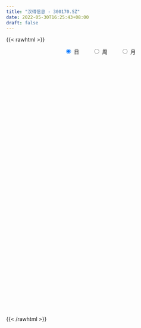 ```yaml
---
title: "汉得信息 - 300170.SZ"
date: 2022-05-30T16:25:43+08:00
draft: false
---
```

{{< rawhtml >}}
    <div style="text-align: center">
        <label style="padding: 1rem;"><input style="margin-right: .5rem" type="radio" name="period" value="D" checked onclick="period_change(this)">日</label>
        <label style="padding: 1rem;"><input style="margin-right: .5rem" type="radio" name="period" value="W" onclick="period_change(this)">周</label>
        <label style="padding: 1rem;"><input style="margin-right: .5rem" type="radio" name="period" value="M" onclick="period_change(this)">月</label>
    </div>
    <div id="chart" style="height: 700px;"></div> 
    <script type="text/javascript">
        const D_v = [148723.78,88759.76,62819.2,136810.75,98822.9,113607.53,122629.19,105734.2,119338.63,109671.76,95422.91,97265.08,63958.04,149607.99,193959.19,118863.41,459488.14,326934.09,256776.79,199863.78,220146.95,160138.06,185750.03,159489.66,145186.73,133451.93,108442.26,91316.13,140529.34,91989.32,209942.15,163020.63,128223.91,125474.81,112764.5,124775.92,108363.57,166565.0,142552.1,121080.62,98568.7,90361.65,99092.02,70762.59,110010.93,105590.74,126106.66,122361.62,104554.31,103787.57,86831.55,104636.28,183694.7,1082319.21,937546.89,490679.24,384968.36,376696.01,279052.56,201823.07,326207.75,273605.97,139749.88,176475.61,155358.68,150849.29,123237.04,214326.13,130693.28,127533.01,182987.27,116538.71,162201.27,105931.43,107889.46,134702.38,225081.87,221795.83,153996.62,219198.01,144483.42,120033.59,160656.45,247224.54,167946.43,240001.47,139061.13,79172.0,107258.55,106185.92,94662.41,59664.77,95872.66,57245.0,101636.57,57450.22,56688.76,56078.24,33572.92,90445.82,67269.36,45883.82,53571.07,60868.4,66465.73,41815.86,49849.87,267962.39,69630.05,174051.12,718016.5699999999,426800.1,185933.57,149210.13,212809.47,196783.25,150124.54,107748.93,107324.1,156371.05,358025.21,847946.33,441922.21,432371.76,306310.53,322073.53,232969.32,200142.18,188927.84,184483.79,125288.78,460832.15,252318.31,222006.35,157223.23,191024.76,173717.07,597869.61,313096.6,281726.11,300355.92,215809.85,350859.52,210767.32,177737.09,155895.39,259478.03,159763.87,122877.09,147702.81,106896.58,148885.73,206902.5,150597.0,165945.29,171979.53,189880.3,119836.08,220913.79,207244.61,169026.54,163910.56,156391.35,132490.54,376150.03,291674.6,604032.9,368495.4,471188.94,304309.15,270697.24,284111.87,245574.98,221529.67,258140.37,250941.52,258666.34,161624.48,176462.13,141830.8,145562.77,165522.32,154943.15,223356.8,421744.65,264184.76,256777.57,429739.35,237943.42,183960.87,163279.62,122944.13,153864.07,124036.96,103143.7,154245.72,177388.85,144293.48,143355.2,141825.32,159820.23,206616.64,183120.98,122698.53,169341.07,144488.2,124585.16,153810.42,83352.94,108015.64,78788.18,70115.44,74766.51,71232.27,111097.02,115052.19,107364.37,118234.63,89775.56,74068.02,93784.15,72222.1,65714.23,72170.72,78384.26,84768.67,91092.45,173817.5,407931.99,746981.97,593696.36,469482.92,555773.46,402940.45,275285.29,441567.51,377231.37,306973.61,185840.89,185360.21,164982.58,235769.74,273060.14,237603.51,165726.71,334941.0,452283.72,376336.94,274481.84,329709.78]
const D_histogram = [0.0,-0.0038162963,-0.0047295507,0.0114878409,0.0191355226,0.0235136831,0.033817474,0.0325783444,0.0381349266,0.0386382539,0.0262871997,0.0179539965,0.0118968473,0.0222347579,0.0352362233,0.0395726351,0.0738983348,0.0835714186,0.0879441681,0.0911178078,0.0804022928,0.070932446,0.0664071755,0.0478361671,0.021326057,-0.0081808543,-0.0335334191,-0.0491330776,-0.061519119,-0.0596142367,-0.0614795973,-0.0699373998,-0.0563973781,-0.0424143286,-0.0402771209,-0.0328213609,-0.0306443684,-0.0158658659,-0.0054147127,-0.011613093,-0.0227902673,-0.0370883603,-0.0410213437,-0.0451779508,-0.0383048521,-0.0305351319,-0.0423246084,-0.0662970969,-0.08118164,-0.1002537361,-0.1009387442,-0.0917476426,-0.0568556123,0.0600924734,0.1213722213,0.1366129965,0.1225252967,0.1141268533,0.1056454078,0.0871049361,0.0706911738,0.0422698226,0.0255848461,-0.0020729564,-0.0160084221,-0.0275959294,-0.0427850386,-0.0293435061,-0.0260361851,-0.0311093549,-0.0513092318,-0.0574781982,-0.0480167036,-0.0514810685,-0.0467937523,-0.0364980081,-0.0193144836,0.0038821075,0.0149446579,0.0292750271,0.0263285339,0.0203058097,0.0209206999,0.0064707031,0.0094863137,-0.0188503339,-0.042335193,-0.0595369096,-0.0558086191,-0.0530699357,-0.0573558944,-0.0542021806,-0.0668488617,-0.0688001264,-0.0471960209,-0.0329126482,-0.030273279,-0.0209616206,-0.0155663771,-0.0039387422,-0.0024070373,-0.0008963076,0.0005241231,-0.0039312894,0.0028510162,0.0054658654,0.0014900412,-0.0523603842,-0.0847511973,-0.068615211,0.005326718,0.0631105688,0.0980212329,0.1044165856,0.1115111513,0.0903381328,0.0689441584,0.0541196527,0.045981068,0.0487366935,0.0791248926,0.1505863778,0.1843520298,0.1578388984,0.1220159043,0.0845101767,0.057934067,0.0279823708,0.0031648519,-0.0273517282,-0.050843827,-0.013702548,0.0084726502,-0.009270498,-0.0312989621,-0.0586163338,-0.0844921869,-0.0415451239,-0.0195209907,-0.0015101674,0.0289988918,0.0369582247,0.0443222355,0.0425297607,0.0292516188,0.0106802285,0.021649165,0.0230674581,0.0164581383,-0.0025318934,-0.0199843596,-0.0374272038,-0.0372717379,-0.0355818415,-0.0240032098,-0.0099696565,-0.0187228806,-0.0278551744,-0.0519990833,-0.0401336139,-0.0292030575,-0.0155358649,-0.0212561015,-0.0343124555,0.0004880026,0.0181482324,0.0604742254,0.0501714159,0.0641053528,0.063635915,0.0272148718,-0.017767362,-0.0937968178,-0.1110582093,-0.1267029902,-0.1012968288,-0.0608343388,-0.0384443561,-0.0367642644,-0.0321145953,-0.0251360237,-0.0278552821,-0.042828683,-0.0314150121,0.0164324941,0.0411743129,0.058339379,0.0390902164,0.0196353048,0.0023028927,-0.0057758898,-0.0133615988,-0.0291446226,-0.0447045294,-0.0585688474,-0.0762537122,-0.0850215282,-0.085632376,-0.0719689261,-0.0703325044,-0.0863706989,-0.0767115038,-0.0608498423,-0.0398788705,-0.0256483959,-0.0182447914,-0.0212102521,-0.0406818714,-0.0508786521,-0.0565261785,-0.0582592568,-0.0458280197,-0.0378296116,-0.026560917,-0.0093054194,-0.0140697515,-0.0189521548,-0.0338202497,-0.0240963872,-0.0153679987,-0.0102387903,-0.0088873768,-0.0054871628,0.0034986978,0.0084865624,0.001753273,-0.0119776345,-0.0574271893,-0.0066485072,0.0584014091,0.1001351769,0.1478132123,0.2021243315,0.226014523,0.2297081469,0.2519346082,0.2323454275,0.2157622962,0.186762785,0.1593717558,0.1346997112,0.0980401522,0.0810924183,0.0612488607,0.0417672437,-0.0001739889,0.0136532754,0.0004142292,-0.0208000911,-0.0184120659]
const D_fast = [0.0,-0.0047703704,-0.0068660125,0.0122233393,0.0246549017,0.034911483,0.0536696423,0.0605750989,0.0756654127,0.0858283035,0.0800490492,0.0762043451,0.0731214078,0.0890180078,0.1108285291,0.1250580996,0.177858383,0.2084243215,0.2347831129,0.2607362047,0.2701212628,0.2783845276,0.290461051,0.2838490844,0.2626704885,0.2311183637,0.197382444,0.1694995162,0.1417336951,0.1287350181,0.1114997583,0.0855576058,0.0849982829,0.0883777503,0.0804456778,0.0796960976,0.074211998,0.085024034,0.0941215091,0.0850198556,0.0681451144,0.0445749313,0.030386612,0.0149355172,0.0122324029,0.0123683401,-0.0100022885,-0.0505490512,-0.0857290043,-0.1298645345,-0.1557842287,-0.1695300377,-0.1488519105,-0.0168807064,0.0747420968,0.1241361211,0.1406797455,0.1608130154,0.1787429219,0.1819786843,0.1832377154,0.1653838199,0.1550950548,0.1269190132,0.108981442,0.0904949524,0.0646095835,0.0707152395,0.0675135142,0.0546630057,0.0216358208,0.0010973048,-0.0014453764,-0.0177800084,-0.0247911303,-0.0236198881,-0.0112649845,0.0129021335,0.0277008484,0.0493499743,0.0529856146,0.0520393428,0.057884408,0.045052087,0.050439276,0.0173900449,-0.0166786124,-0.0487645564,-0.0589884206,-0.0695172212,-0.0881421536,-0.0985389849,-0.1278978814,-0.1470491777,-0.1372440773,-0.1311888668,-0.1361178173,-0.1320465641,-0.1305429148,-0.1198999655,-0.1189700199,-0.1176833671,-0.1161319056,-0.1215701405,-0.1140750808,-0.1100937653,-0.1136970792,-0.1806376006,-0.2342162131,-0.2352340295,-0.159960421,-0.0863989281,-0.0269829558,0.0055165434,0.0404888969,0.0419004116,0.0377424768,0.0364478842,0.0398045666,0.0547443654,0.1049137877,0.2140218674,0.2938755268,0.30682212,0.3015031019,0.2851249185,0.2730323256,0.2500762221,0.2260499162,0.1886954039,0.1524923485,0.1862079905,0.2105013512,0.1904405784,0.1605873739,0.1186159187,0.0716170189,0.1041778009,0.1213216864,0.1389549679,0.17671375,0.1939126391,0.2123572088,0.2211971741,0.215231937,0.1993306038,0.2157118315,0.2228969891,0.2204022039,0.2007791989,0.1783306428,0.1515309976,0.1423685291,0.1351629651,0.1407407943,0.1522819335,0.1388479892,0.1227519019,0.0856082221,0.0874402881,0.0910700801,0.1008533065,0.0898190445,0.0681845767,0.1031070354,0.1253043232,0.1827488727,0.1849889171,0.2149491922,0.2303887332,0.200771408,0.1513473337,0.0518686734,0.0068427296,-0.0404777988,-0.0403958447,-0.0151419395,-0.0023630457,-0.0098740201,-0.0132529999,-0.0125584342,-0.0222415131,-0.0479220847,-0.0443621669,0.0075934629,0.0426288599,0.0743787708,0.0649021623,0.0503560769,0.033599388,0.024076633,0.0131505243,-0.0099186552,-0.0366546943,-0.0651612241,-0.101909517,-0.131932715,-0.1539516568,-0.1582804385,-0.1742271428,-0.2118580121,-0.221376693,-0.2207274921,-0.2097262379,-0.2019078622,-0.1990654555,-0.2073334793,-0.2369755665,-0.2598920101,-0.2796710812,-0.2959689736,-0.2949947415,-0.2964537363,-0.2918252709,-0.2768961283,-0.2851778982,-0.2947983402,-0.3181214975,-0.3144217318,-0.309535343,-0.3069658321,-0.3078362629,-0.3058078395,-0.2959473045,-0.2888377993,-0.2951327704,-0.3118580866,-0.3716644387,-0.3225478834,-0.2428976149,-0.1761300528,-0.0914987143,0.0133434877,0.09373731,0.1548579706,0.240068084,0.2785652602,0.315922703,0.333613888,0.3460657978,0.355068681,0.34291916,0.3462445307,0.3417131883,0.3326733823,0.2906886524,0.3079292355,0.2947937466,0.2683794036,0.2661644122]
const D_slow = [0.0,-0.0009540741,-0.0021364617,0.0007354985,0.0055193791,0.0113977999,0.0198521684,0.0279967545,0.0375304861,0.0471900496,0.0537618495,0.0582503486,0.0612245605,0.0667832499,0.0755923058,0.0854854645,0.1039600482,0.1248529029,0.1468389449,0.1696183968,0.18971897,0.2074520816,0.2240538754,0.2360129172,0.2413444315,0.2392992179,0.2309158631,0.2186325938,0.203252814,0.1883492548,0.1729793555,0.1554950056,0.1413956611,0.1307920789,0.1207227987,0.1125174585,0.1048563664,0.1008898999,0.0995362217,0.0966329485,0.0909353817,0.0816632916,0.0714079557,0.060113468,0.050537255,0.042903472,0.0323223199,0.0157480457,-0.0045473643,-0.0296107984,-0.0548454844,-0.0777823951,-0.0919962982,-0.0769731798,-0.0466301245,-0.0124768754,0.0181544488,0.0466861621,0.0730975141,0.0948737481,0.1125465416,0.1231139972,0.1295102087,0.1289919696,0.1249898641,0.1180908818,0.1073946221,0.1000587456,0.0935496993,0.0857723606,0.0729450526,0.0585755031,0.0465713272,0.0337010601,0.022002622,0.01287812,0.0080494991,0.009020026,0.0127561905,0.0200749472,0.0266570807,0.0317335331,0.0369637081,0.0385813839,0.0409529623,0.0362403788,0.0256565806,0.0107723532,-0.0031798016,-0.0164472855,-0.0307862591,-0.0443368043,-0.0610490197,-0.0782490513,-0.0900480565,-0.0982762186,-0.1058445383,-0.1110849435,-0.1149765377,-0.1159612233,-0.1165629826,-0.1167870595,-0.1166560287,-0.1176388511,-0.116926097,-0.1155596307,-0.1151871204,-0.1282772165,-0.1494650158,-0.1666188185,-0.165287139,-0.1495094968,-0.1250041886,-0.0989000422,-0.0710222544,-0.0484377212,-0.0312016816,-0.0176717684,-0.0061765014,0.0060076719,0.0257888951,0.0634354895,0.109523497,0.1489832216,0.1794871977,0.2006147418,0.2150982586,0.2220938513,0.2228850643,0.2160471322,0.2033361755,0.1999105385,0.202028701,0.1997110765,0.191886336,0.1772322525,0.1561092058,0.1457229248,0.1408426771,0.1404651353,0.1477148582,0.1569544144,0.1680349733,0.1786674135,0.1859803182,0.1886503753,0.1940626665,0.199829531,0.2039440656,0.2033110923,0.1983150024,0.1889582014,0.1796402669,0.1707448066,0.1647440041,0.16225159,0.1575708699,0.1506070763,0.1376073054,0.127573902,0.1202731376,0.1163891714,0.111075146,0.1024970321,0.1026190328,0.1071560909,0.1222746472,0.1348175012,0.1508438394,0.1667528182,0.1735565361,0.1691146956,0.1456654912,0.1179009389,0.0862251913,0.0609009841,0.0456923994,0.0360813104,0.0268902443,0.0188615954,0.0125775895,0.005613769,-0.0050934017,-0.0129471548,-0.0088390312,0.001454547,0.0160393917,0.0258119458,0.030720772,0.0312964952,0.0298525228,0.0265121231,0.0192259674,0.0080498351,-0.0065923767,-0.0256558048,-0.0469111868,-0.0683192808,-0.0863115124,-0.1038946385,-0.1254873132,-0.1446651891,-0.1598776497,-0.1698473674,-0.1762594663,-0.1808206642,-0.1861232272,-0.196293695,-0.2090133581,-0.2231449027,-0.2377097169,-0.2491667218,-0.2586241247,-0.265264354,-0.2675907088,-0.2711081467,-0.2758461854,-0.2843012478,-0.2903253446,-0.2941673443,-0.2967270419,-0.2989488861,-0.3003206767,-0.2994460023,-0.2973243617,-0.2968860434,-0.2998804521,-0.3142372494,-0.3158993762,-0.3012990239,-0.2762652297,-0.2393119266,-0.1887808438,-0.132277213,-0.0748501763,-0.0118665242,0.0462198327,0.1001604067,0.146851103,0.1866940419,0.2203689698,0.2448790078,0.2651521124,0.2804643276,0.2909061385,0.2908626413,0.2942759601,0.2943795174,0.2891794947,0.2845764782]
const D_data = [['2021-05-19', 6.8607, 6.6915, 6.6815, 6.9006],['2021-05-20', 6.7014, 6.6317, 6.552, 6.7213],['2021-05-21', 6.6417, 6.6516, 6.6018, 6.7213],['2021-05-24', 6.6616, 6.9105, 6.6018, 6.9503],['2021-05-25', 6.8707, 6.8806, 6.791, 6.9006],['2021-05-26', 6.8707, 6.8906, 6.8508, 7.0201],['2021-05-27', 6.91, 7.03, 6.88, 7.1],['2021-05-28', 7.0, 6.94, 6.89, 7.04],['2021-05-31', 6.96, 7.07, 6.89, 7.11],['2021-06-01', 7.08, 7.06, 6.97, 7.15],['2021-06-02', 7.06, 6.9, 6.89, 7.1],['2021-06-03', 6.93, 6.92, 6.92, 7.07],['2021-06-04', 6.95, 6.93, 6.91, 7.01],['2021-06-07', 6.95, 7.17, 6.92, 7.18],['2021-06-08', 7.17, 7.3, 7.1, 7.37],['2021-06-09', 7.27, 7.28, 7.19, 7.38],['2021-06-10', 7.3, 7.82, 7.26, 7.91],['2021-06-11', 7.78, 7.71, 7.63, 7.95],['2021-06-15', 7.8, 7.77, 7.75, 8.08],['2021-06-16', 7.78, 7.87, 7.66, 7.96],['2021-06-17', 7.9, 7.77, 7.6, 7.9],['2021-06-18', 7.85, 7.82, 7.65, 7.87],['2021-06-21', 7.77, 7.93, 7.71, 7.96],['2021-06-22', 7.96, 7.77, 7.7, 7.96],['2021-06-23', 7.77, 7.61, 7.57, 7.79],['2021-06-24', 7.62, 7.46, 7.42, 7.66],['2021-06-25', 7.46, 7.38, 7.3, 7.54],['2021-06-28', 7.39, 7.39, 7.32, 7.45],['2021-06-29', 7.4, 7.34, 7.3, 7.56],['2021-06-30', 7.33, 7.47, 7.32, 7.48],['2021-07-01', 7.51, 7.4, 7.4, 7.78],['2021-07-02', 7.35, 7.26, 7.15, 7.45],['2021-07-05', 7.35, 7.52, 7.34, 7.54],['2021-07-06', 7.48, 7.58, 7.4, 7.66],['2021-07-07', 7.52, 7.46, 7.38, 7.57],['2021-07-08', 7.46, 7.54, 7.4, 7.57],['2021-07-09', 7.51, 7.49, 7.4, 7.58],['2021-07-12', 7.52, 7.69, 7.48, 7.72],['2021-07-13', 7.7, 7.71, 7.66, 7.83],['2021-07-14', 7.71, 7.52, 7.52, 7.75],['2021-07-15', 7.53, 7.41, 7.27, 7.57],['2021-07-16', 7.38, 7.29, 7.27, 7.45],['2021-07-19', 7.27, 7.35, 7.15, 7.39],['2021-07-20', 7.3, 7.3, 7.19, 7.34],['2021-07-21', 7.3, 7.42, 7.28, 7.49],['2021-07-22', 7.44, 7.45, 7.35, 7.47],['2021-07-23', 7.43, 7.17, 7.14, 7.47],['2021-07-26', 7.17, 6.88, 6.84, 7.2],['2021-07-27', 6.9, 6.83, 6.8, 6.98],['2021-07-28', 6.76, 6.61, 6.56, 6.83],['2021-07-29', 6.67, 6.7, 6.66, 6.75],['2021-07-30', 6.7, 6.76, 6.58, 6.85],['2021-08-02', 6.7, 7.13, 6.69, 7.23],['2021-08-03', 7.15, 8.56, 7.15, 8.56],['2021-08-04', 8.28, 8.41, 8.05, 8.57],['2021-08-05', 8.62, 8.14, 8.1, 8.76],['2021-08-06', 8.22, 7.88, 7.78, 8.31],['2021-08-09', 7.96, 7.99, 7.8, 8.16],['2021-08-10', 7.94, 8.04, 7.86, 8.07],['2021-08-11', 8.02, 7.93, 7.82, 8.02],['2021-08-12', 7.97, 7.94, 7.92, 8.18],['2021-08-13', 7.9, 7.73, 7.68, 7.9],['2021-08-16', 7.75, 7.8, 7.68, 7.83],['2021-08-17', 7.8, 7.57, 7.55, 7.82],['2021-08-18', 7.57, 7.64, 7.44, 7.66],['2021-08-19', 7.58, 7.6, 7.56, 7.79],['2021-08-20', 7.62, 7.47, 7.36, 7.62],['2021-08-23', 7.48, 7.81, 7.48, 7.83],['2021-08-24', 7.82, 7.72, 7.7, 7.82],['2021-08-25', 7.73, 7.6, 7.57, 7.77],['2021-08-26', 7.6, 7.32, 7.28, 7.62],['2021-08-27', 7.38, 7.39, 7.26, 7.44],['2021-08-30', 7.47, 7.56, 7.4, 7.65],['2021-08-31', 7.57, 7.38, 7.32, 7.57],['2021-09-01', 7.44, 7.45, 7.28, 7.47],['2021-09-02', 7.46, 7.53, 7.4, 7.59],['2021-09-03', 7.48, 7.67, 7.46, 7.75],['2021-09-06', 7.67, 7.85, 7.61, 7.93],['2021-09-07', 7.85, 7.8, 7.72, 7.85],['2021-09-08', 7.79, 7.93, 7.7, 7.93],['2021-09-09', 7.87, 7.77, 7.71, 7.9],['2021-09-10', 7.8, 7.73, 7.65, 7.82],['2021-09-13', 7.73, 7.82, 7.66, 7.86],['2021-09-14', 7.79, 7.61, 7.61, 8.01],['2021-09-15', 7.63, 7.81, 7.54, 7.87],['2021-09-16', 7.77, 7.35, 7.33, 7.81],['2021-09-17', 7.39, 7.25, 7.11, 7.4],['2021-09-22', 7.18, 7.18, 7.1, 7.23],['2021-09-23', 7.22, 7.36, 7.2, 7.4],['2021-09-24', 7.38, 7.32, 7.3, 7.51],['2021-09-27', 7.4, 7.18, 7.13, 7.49],['2021-09-28', 7.2, 7.22, 7.12, 7.24],['2021-09-29', 7.14, 6.94, 6.94, 7.17],['2021-09-30', 7.0, 6.97, 6.96, 7.02],['2021-10-08', 7.01, 7.26, 7.01, 7.3],['2021-10-11', 7.28, 7.22, 7.19, 7.31],['2021-10-12', 7.22, 7.08, 7.02, 7.25],['2021-10-13', 7.1, 7.16, 7.01, 7.17],['2021-10-14', 7.16, 7.12, 7.06, 7.18],['2021-10-15', 7.14, 7.22, 7.08, 7.29],['2021-10-18', 7.22, 7.11, 7.03, 7.22],['2021-10-19', 7.11, 7.1, 7.08, 7.16],['2021-10-20', 7.16, 7.09, 7.07, 7.24],['2021-10-21', 7.05, 6.99, 6.98, 7.09],['2021-10-22', 6.99, 7.12, 6.96, 7.14],['2021-10-25', 7.09, 7.08, 7.06, 7.12],['2021-10-26', 7.09, 6.98, 6.96, 7.1],['2021-10-27', 6.7, 6.16, 6.1, 6.7],['2021-10-28', 6.1, 6.12, 6.08, 6.18],['2021-10-29', 6.16, 6.6, 6.15, 6.72],['2021-11-01', 6.76, 7.52, 6.65, 7.89],['2021-11-02', 7.62, 7.68, 7.52, 7.79],['2021-11-03', 7.64, 7.69, 7.55, 7.79],['2021-11-04', 7.59, 7.51, 7.48, 7.83],['2021-11-05', 7.57, 7.63, 7.5, 7.73],['2021-11-08', 7.61, 7.31, 7.25, 7.67],['2021-11-09', 7.36, 7.25, 7.16, 7.36],['2021-11-10', 7.26, 7.28, 7.19, 7.33],['2021-11-11', 7.25, 7.34, 7.25, 7.42],['2021-11-12', 7.36, 7.5, 7.29, 7.6],['2021-11-15', 7.54, 7.99, 7.5, 8.13],['2021-11-16', 8.0, 8.88, 8.0, 9.24],['2021-11-17', 8.9, 8.84, 8.75, 9.2],['2021-11-18', 8.84, 8.26, 8.22, 8.89],['2021-11-19', 8.34, 8.11, 8.03, 8.37],['2021-11-22', 8.17, 8.0, 7.86, 8.17],['2021-11-23', 7.99, 8.05, 7.87, 8.12],['2021-11-24', 8.1, 7.92, 7.83, 8.1],['2021-11-25', 7.93, 7.88, 7.83, 8.05],['2021-11-26', 7.84, 7.68, 7.6, 7.9],['2021-11-29', 7.58, 7.62, 7.53, 7.73],['2021-11-30', 7.63, 8.42, 7.63, 8.43],['2021-12-01', 8.38, 8.42, 8.26, 8.55],['2021-12-02', 8.42, 7.96, 7.9, 8.45],['2021-12-03', 7.98, 7.81, 7.76, 8.15],['2021-12-06', 7.87, 7.6, 7.54, 7.87],['2021-12-07', 7.69, 7.44, 7.37, 7.69],['2021-12-08', 7.5, 8.32, 7.5, 8.74],['2021-12-09', 8.21, 8.23, 8.05, 8.3],['2021-12-10', 8.23, 8.3, 8.08, 8.55],['2021-12-13', 8.33, 8.62, 8.23, 8.75],['2021-12-14', 8.47, 8.49, 8.39, 8.57],['2021-12-15', 8.51, 8.58, 8.5, 8.98],['2021-12-16', 8.62, 8.54, 8.44, 8.72],['2021-12-17', 8.52, 8.41, 8.31, 8.52],['2021-12-20', 8.44, 8.3, 8.18, 8.45],['2021-12-21', 8.36, 8.69, 8.25, 8.83],['2021-12-22', 8.81, 8.65, 8.57, 8.88],['2021-12-23', 8.64, 8.58, 8.48, 8.65],['2021-12-24', 8.69, 8.39, 8.35, 8.69],['2021-12-27', 8.41, 8.33, 8.23, 8.46],['2021-12-28', 8.31, 8.24, 8.22, 8.51],['2021-12-29', 8.29, 8.41, 8.13, 8.54],['2021-12-30', 8.44, 8.43, 8.39, 8.71],['2021-12-31', 8.43, 8.59, 8.39, 8.69],['2022-01-04', 8.57, 8.7, 8.56, 8.81],['2022-01-05', 8.69, 8.44, 8.33, 8.75],['2022-01-06', 8.37, 8.39, 8.32, 8.51],['2022-01-07', 8.38, 8.1, 8.08, 8.7],['2022-01-10', 8.05, 8.5, 8.01, 8.6],['2022-01-11', 8.5, 8.54, 8.45, 8.71],['2022-01-12', 8.57, 8.64, 8.5, 8.79],['2022-01-13', 8.7, 8.42, 8.4, 8.7],['2022-01-14', 8.46, 8.27, 8.22, 8.48],['2022-01-17', 8.33, 8.93, 8.33, 9.03],['2022-01-18', 9.06, 8.88, 8.79, 9.08],['2022-01-19', 9.2, 9.4, 8.86, 9.65],['2022-01-20', 9.21, 8.89, 8.81, 9.24],['2022-01-21', 8.82, 9.27, 8.77, 9.6],['2022-01-24', 9.36, 9.2, 8.95, 9.36],['2022-01-25', 9.09, 8.71, 8.7, 9.1],['2022-01-26', 8.7, 8.41, 8.15, 8.89],['2022-01-27', 8.34, 7.67, 7.67, 8.4],['2022-01-28', 7.75, 8.09, 7.75, 8.24],['2022-02-07', 8.28, 7.94, 7.88, 8.33],['2022-02-08', 7.94, 8.4, 7.8, 8.42],['2022-02-09', 8.35, 8.71, 8.3, 8.75],['2022-02-10', 8.66, 8.62, 8.51, 8.69],['2022-02-11', 8.55, 8.4, 8.38, 8.68],['2022-02-14', 8.24, 8.43, 8.18, 8.65],['2022-02-15', 8.44, 8.47, 8.28, 8.64],['2022-02-16', 8.53, 8.34, 8.29, 8.68],['2022-02-17', 8.2, 8.11, 8.06, 8.42],['2022-02-18', 8.15, 8.4, 8.07, 8.52],['2022-02-21', 8.48, 9.01, 8.45, 9.05],['2022-02-22', 8.98, 8.94, 8.85, 9.09],['2022-02-23', 9.01, 9.0, 8.8, 9.07],['2022-02-24', 9.17, 8.58, 8.41, 9.36],['2022-02-25', 8.61, 8.5, 8.45, 8.73],['2022-02-28', 8.48, 8.44, 8.21, 8.58],['2022-03-01', 8.44, 8.49, 8.35, 8.62],['2022-03-02', 8.36, 8.45, 8.32, 8.53],['2022-03-03', 8.5, 8.27, 8.22, 8.51],['2022-03-04', 8.24, 8.16, 8.1, 8.33],['2022-03-07', 8.1, 8.06, 8.0, 8.16],['2022-03-08', 8.02, 7.87, 7.81, 8.18],['2022-03-09', 7.91, 7.84, 7.44, 7.98],['2022-03-10', 8.05, 7.84, 7.79, 8.07],['2022-03-11', 7.72, 7.98, 7.62, 8.0],['2022-03-14', 7.89, 7.8, 7.78, 8.09],['2022-03-15', 7.73, 7.46, 7.45, 7.87],['2022-03-16', 7.62, 7.68, 7.26, 7.74],['2022-03-17', 7.76, 7.75, 7.71, 7.93],['2022-03-18', 7.68, 7.85, 7.65, 7.93],['2022-03-21', 7.8, 7.81, 7.66, 7.85],['2022-03-22', 7.78, 7.74, 7.67, 7.8],['2022-03-23', 7.73, 7.58, 7.56, 7.75],['2022-03-24', 7.55, 7.26, 7.25, 7.57],['2022-03-25', 7.33, 7.23, 7.21, 7.4],['2022-03-28', 7.16, 7.17, 7.07, 7.29],['2022-03-29', 7.21, 7.12, 7.1, 7.23],['2022-03-30', 7.18, 7.25, 7.1, 7.27],['2022-03-31', 7.2, 7.18, 7.15, 7.26],['2022-04-01', 7.15, 7.21, 7.13, 7.29],['2022-04-06', 7.2, 7.31, 7.17, 7.39],['2022-04-07', 7.28, 7.02, 7.01, 7.31],['2022-04-08', 7.07, 6.94, 6.84, 7.07],['2022-04-11', 6.9, 6.7, 6.66, 6.95],['2022-04-12', 6.68, 6.93, 6.65, 6.95],['2022-04-13', 6.88, 6.91, 6.83, 7.05],['2022-04-14', 6.99, 6.85, 6.79, 7.04],['2022-04-15', 6.79, 6.77, 6.71, 6.87],['2022-04-18', 6.77, 6.76, 6.56, 6.8],['2022-04-19', 6.73, 6.82, 6.71, 6.86],['2022-04-20', 6.83, 6.77, 6.74, 6.97],['2022-04-21', 6.76, 6.58, 6.56, 6.84],['2022-04-22', 6.59, 6.39, 6.35, 6.59],['2022-04-25', 6.36, 5.76, 5.74, 6.36],['2022-04-26', 6.37, 6.91, 6.33, 6.91],['2022-04-27', 6.93, 7.38, 6.91, 7.47],['2022-04-28', 7.15, 7.4, 7.13, 7.64],['2022-04-29', 7.47, 7.78, 7.38, 7.89],['2022-05-05', 7.83, 8.25, 7.67, 8.48],['2022-05-06', 8.05, 8.23, 7.99, 8.47],['2022-05-09', 8.18, 8.22, 8.12, 8.33],['2022-05-10', 8.22, 8.71, 8.11, 8.75],['2022-05-11', 8.6, 8.39, 8.38, 8.77],['2022-05-12', 8.28, 8.52, 8.17, 8.63],['2022-05-13', 8.47, 8.42, 8.33, 8.55],['2022-05-16', 8.41, 8.45, 8.35, 8.57],['2022-05-17', 8.39, 8.49, 8.3, 8.49],['2022-05-18', 8.58, 8.3, 8.28, 8.66],['2022-05-19', 8.22, 8.51, 8.18, 8.59],['2022-05-20', 8.37, 8.47, 8.25, 8.5],['2022-05-23', 8.42, 8.45, 8.37, 8.63],['2022-05-24', 8.46, 8.06, 8.06, 8.75],['2022-05-25', 8.17, 8.73, 8.14, 8.74],['2022-05-26', 8.61, 8.44, 8.24, 8.61],['2022-05-27', 8.46, 8.28, 8.19, 8.51],['2022-05-30', 8.32, 8.55, 8.24, 8.57]]
const W_v = [415266.69,855455.17,769571.8999999999,867309.3100000001,1210623.29,736304.27,817006.3099999998,1229815.6499999999,720370.3999999999,576427.15,352110.17,678413.5800000001,350925.89,420769.03,337791.79,588614.27,1010313.4399999999,517149.08,375227.56,387438.13,907761.22,700861.0700000001,687464.46,750105.7899999999,799646.35,642249.53,1448501.8300000001,1088543.9299999999,1249903.29,1033714.4299999999,439824.22,2679308.4699999997,2437169.7799999998,2037491.6600000001,2128859.5500000003,2755943.3300000001,1059117.51,1449825.0999999999,2061863.05,1646675.7800000003,849188.85,1311983.25,1012026.96,975239.92,1063324.3700000001,911936.51,866776.02,686680.0599999999,1252662.3100000001,1437727.1500000001,1463408.1400000001,1965695.8700000001,1531123.1699999999,1962357.1199999999,1290194.78,824256.05,673614.83,873399.97,1425754.1899999999,1040138.5900000001,986359.5600000002,692227.7,801201.1799999999,1014888.6099999999,1549972.9999999998,1589352.6099999999,832295.74,1127355.6299999999,750284.97,1162535.0,644415.7200000001,657122.0,503298.87,670016.87,336223.42,759076.28,738330.23,531618.13,716145.9900000001,1056769.05,1183746.6300000001,1518782.2,2124722.2399999998,6012348.9800000004,2534956.79,2293922.6000000001,1725014.29,1450030.8400000001,1137547.5499999998,1168297.8500000001,453950.49,1085207.3200000001,809643.75,935184.0,828497.71,462020.77,725357.17,820915.45,719023.34,738757.39,750626.24,680239.8100000001,631805.1400000001,619556.4399999999,769818.3200000001,672313.55,1535304.52,1313301.74,1776491.8999999999,1406287.1599999999,1147132.6099999999,1181582.71,240611.14,747984.22,1805766.1900000002,992900.1899999999,2130756.0099999998,1042955.2599999999,983848.99,966357.84,585564.12,798294.55,801403.04,1203651.6099999999,799210.8200000001,1851047.98,2227942.71,1827770.7200000002,1333153.8500000001,1618064.7999999998,2091287.72,2121936.9900000002,3012271.5899999999,3549834.3600000003,3299932.4699999997,1644663.4899999998,1227329.9099999999,888509.37,846943.1199999999,551810.3199999999,822207.21,553116.22,415701.64,519987.26,580573.26,529161.03,903406.24,882165.9199999999,1061733.3999999999,710004.72,1560049.3899999999,2239247.96,1976666.25,1306562.1399999999,810313.53,1103195.28,799590.34,1908621.5300000003,1696774.28,2062225.05,2849156.0899999999,2524768.4899999998,1156931.3100000001,384770.34,141622.48,876954.9599999998,1116081.6799999999,854698.4300000001,665689.5199999999,614075.9,664359.39,532206.61,420245.44,501554.8,484256.01,561169.58,322893.65,649603.92,471166.66,587716.12,434453.2,385997.75,255659.66,225863.52,502203.34,337938.53,415652.11,396311.62,372820.08,330376.28,206781.15,313867.35,256912.33,331052.41,102020.39,464530.17,823408.22,577604.5699999999,485656.42,1248852.8200000001,836925.5800000001,732320.6100000001,696797.5700000001,599602.71,619128.0699999999,511562.9399999999,522171.33,3079208.3999999999,1457385.3600000001,745670.5,772078.4,735806.4099999999,859507.47,954890.0199999999,292616.47,307444.84,101636.57,294235.96,294058.38,603309.29,1692769.8400000001,718351.8700000001,2386576.04,1128596.6599999999,1217668.8200000001,1557434.1499999999,1255529.7000000002,845717.1899999999,779227.1000000001,702609.7,829063.6,2111541.8700000001,1326222.9099999999,1105834.8399999999,831215.8399999999,1610389.75,748085.6499999999,722426.95,814081.7000000001,675577.79,402918.04,333513.58,448084.46,392130.33,2391910.7399999998,958713.9099999999,1586898.6699999999,1096776.1800000002,1603770.21,329709.78]
const W_histogram = [0.0,0.0449276353,0.0668326757,0.08819558,0.1395322055,0.1737486003,0.2057979542,0.2507857257,0.2459103869,0.2309898448,0.1828233807,0.1526224477,0.1039146658,0.0535115696,-0.0036535819,-0.010168279,-0.0617717938,-0.1179026526,-0.1211444111,-0.1300189732,-0.0644686624,-0.0384523652,-0.0119113415,0.0395362751,0.0639408867,0.0345388355,0.1152452197,0.1124086471,0.0336867627,0.0639436948,0.09054324,0.2119564279,0.3353290279,0.3350055356,0.2583005262,0.399118474,0.409184244,0.3522889978,0.2132157965,0.1053634048,0.0111018147,-0.0298583845,-0.101003825,-0.1523028663,-0.2033148635,-0.1921312415,-0.2320958743,-0.2913482282,-0.1763245045,-0.1567685866,-0.1038931566,-0.169608669,-0.2722231984,-0.5175013682,-0.580120625,-0.6225526119,-0.6182536871,-0.5828427871,-0.6096163081,-0.5755700194,-0.4785148348,-0.3662580731,-0.3522249326,-0.2513323803,-0.1552399603,-0.016755568,0.0339344242,0.1200613069,0.1075838941,0.0501962027,0.0398334551,0.0010681304,-0.0097290446,-0.0302964643,-0.0165351548,0.0256660988,0.0656745085,0.077332149,0.104664503,0.1515670851,0.2301275277,0.3175378708,0.8490027939,0.9265115082,0.9498035404,0.8894408537,0.8842937869,0.743364576,0.5832607043,0.4055151157,0.2783613475,0.0919458721,-0.1252164054,-0.2219178778,-0.2926930298,-0.3732818349,-0.4010458657,-0.3284410497,-0.3415525571,-0.3268643419,-0.3989846529,-0.422966828,-0.3935852557,-0.3638061001,-0.3917030222,-0.3574451617,-0.2680440999,-0.2009076533,-0.0707157078,0.0249749573,0.0577447963,-0.0022413264,-0.0701945541,-0.0949319075,-0.2353226933,-0.3113059194,-0.3409634496,-0.3494128819,-0.3566744468,-0.3359475127,-0.311343051,-0.23595942,-0.1709251736,-0.1020466954,-0.0601936179,0.0490855284,0.1325059008,0.1906017439,0.1486345631,0.1335092719,0.1573052162,0.2261243577,0.2065679201,0.3253562024,0.2804998381,0.1589349125,0.0823609931,-0.01619591,-0.064239117,-0.0836680806,-0.1042916854,-0.1218052998,-0.1005828099,-0.0864693929,-0.0900670512,-0.0948374331,-0.064923696,-0.0458337984,0.0011667781,0.0390461162,0.1136146588,0.19748335,0.1654014487,0.1166022127,0.0983864824,0.0975242322,0.094011075,0.109783142,0.1499100717,0.202856962,0.1589269378,0.1877579669,0.1452363305,0.0948368099,0.0775165691,0.0714885241,0.0746058018,0.0240138159,-0.0118874479,-0.0322172812,-0.0365745862,-0.0585609785,-0.0553643533,-0.0675615245,-0.1108606844,-0.1762049852,-0.1981689779,-0.2269247073,-0.2286778636,-0.2167095202,-0.2293126867,-0.2516917612,-0.218711666,-0.1592583145,-0.1024880931,-0.041245821,-0.0127235774,0.0116165674,0.0326712032,0.0307814679,0.029160178,0.0340819125,0.032602849,0.0124944892,0.0058838871,0.0461976005,0.0495161543,0.0725518321,0.087529702,0.1468883857,0.1878598003,0.179630756,0.161007435,0.1588146618,0.1392316202,0.1145633468,0.0692326648,0.1108107249,0.1233809172,0.1098094366,0.0918012028,0.094721245,0.0963498768,0.0624025626,0.042893996,0.0065568452,0.0024050777,-0.0024211833,-0.0112407446,-0.048878692,-0.0035776189,0.0173129325,0.0689939362,0.0707369736,0.0766651563,0.1077053654,0.1283619326,0.1328385236,0.1406762689,0.1058550353,0.0879997599,0.1344825132,0.0794253737,0.0585184754,0.0401954095,0.0307425182,-0.000805024,-0.0343346299,-0.0640797389,-0.1210181154,-0.1534494782,-0.1844248876,-0.2060618435,-0.2336434454,-0.1500153775,-0.0607138531,0.011008137,0.0589922675,0.0741318656,0.0970786681]
const W_fast = [0.0,0.0561595442,0.0947727535,0.1381845527,0.2244042296,0.3020577744,0.385556617,0.4932408199,0.5498430778,0.5926699969,0.590209378,0.5981640569,0.5754349415,0.5384097377,0.4803311907,0.4712744238,0.4042279606,0.3186214386,0.2850935773,0.243714272,0.2931474172,0.309550623,0.3331138114,0.3944454967,0.43483533,0.4140679877,0.5235856768,0.5488512661,0.4785510722,0.5247939281,0.5740292833,0.7484315782,0.9556364352,1.0390643267,1.0269344488,1.2675320152,1.3798938462,1.4110708495,1.3253015973,1.2437900568,1.1523039204,1.103879125,1.0074827283,0.9181079704,0.8162672574,0.779418069,0.6814294676,0.5493400566,0.6202826542,0.6006464255,0.6275485663,0.5194308866,0.3487605577,-0.0258929542,-0.2335423672,-0.4316125071,-0.5818770041,-0.6921768008,-0.8713543989,-0.981200615,-1.0037741391,-0.9830818957,-1.0571049883,-1.0190455311,-0.9617631012,-0.8274676009,-0.7682940027,-0.6521517932,-0.6377332326,-0.6825718733,-0.6829762571,-0.7214745491,-0.7347039854,-0.762845521,-0.7532180003,-0.704600222,-0.6481731851,-0.6171825074,-0.5636840277,-0.4788896743,-0.3427973498,-0.1760025389,0.5677130826,0.876849674,1.1375925912,1.2995901179,1.5155164979,1.560428431,1.5461397354,1.4697729257,1.4122094944,1.248780487,1.0003141082,0.8481331663,0.7041847569,0.5302754931,0.4022499959,0.3927445494,0.2942449027,0.2272170325,0.0553505583,-0.0743733239,-0.1433880655,-0.2045604349,-0.3303831126,-0.3854865425,-0.3630965056,-0.3461869724,-0.2336739538,-0.1317395495,-0.0845335113,-0.1450799656,-0.2305818319,-0.2790521621,-0.4782736213,-0.6320833272,-0.7469817198,-0.8427843725,-0.9392145492,-1.0024744933,-1.0557057943,-1.0393120183,-1.0170090653,-0.9736422609,-0.9468375879,-0.8252870596,-0.7087402119,-0.6029939329,-0.6078024728,-0.589550446,-0.5264281977,-0.4010779668,-0.3689924244,-0.1688650914,-0.1435964962,-0.2254276937,-0.2814113648,-0.3840172454,-0.4481202316,-0.4884662154,-0.5351627415,-0.5831276809,-0.5870508934,-0.5945548247,-0.6206692458,-0.649148986,-0.6354661729,-0.6278347248,-0.5805424538,-0.5329015867,-0.4299293793,-0.2966898507,-0.2874213898,-0.3070700727,-0.3006891824,-0.2771703745,-0.2571807629,-0.2139629104,-0.1363584629,-0.032697332,-0.0368956217,0.0388748991,0.0326623453,0.0059720272,0.0080309287,0.0198750146,0.0416437428,-0.0029447892,-0.0418179149,-0.0702020685,-0.08370302,-0.120329657,-0.1309741201,-0.1600616724,-0.2310760034,-0.3404715505,-0.4119777877,-0.4974646939,-0.5563873162,-0.5985963528,-0.6685276909,-0.7538297058,-0.775527527,-0.7558887542,-0.724740556,-0.6738097392,-0.6484683899,-0.6212241033,-0.5920016668,-0.5861960351,-0.5805272805,-0.5670850679,-0.560413419,-0.5773981566,-0.5825377869,-0.5306746734,-0.5149770811,-0.4738034451,-0.4369431498,-0.3408623697,-0.252926005,-0.2162473603,-0.1946188225,-0.1571079303,-0.1418830668,-0.1379105035,-0.1659330194,-0.096652278,-0.0532368564,-0.0393559779,-0.0344139109,-0.0078135575,0.0179025435,-0.0004441301,-0.0092291976,-0.0439271372,-0.0474776352,-0.052909192,-0.0645389395,-0.1143965599,-0.0699898915,-0.044771107,0.0241583807,0.0435856616,0.0686801334,0.1266466838,0.1793937341,0.217079956,0.2600867685,0.2517292938,0.2558739584,0.3359773399,0.3007765439,0.2944992644,0.2862250509,0.2844577891,0.2527089909,0.2105957275,0.1648306838,0.0776377785,0.0068440461,-0.0702375852,-0.143390002,-0.2293824652,-0.1832582416,-0.1091351805,-0.0346611562,0.0280710412,0.0617436057,0.1089600752]
const W_slow = [0.0,0.0112319088,0.0279400778,0.0499889728,0.0848720241,0.1283091742,0.1797586627,0.2424550942,0.3039326909,0.3616801521,0.4073859973,0.4455416092,0.4715202757,0.4848981681,0.4839847726,0.4814427028,0.4659997544,0.4365240912,0.4062379885,0.3737332452,0.3576160796,0.3480029883,0.3450251529,0.3549092217,0.3708944433,0.3795291522,0.4083404571,0.4364426189,0.4448643096,0.4608502333,0.4834860433,0.5364751503,0.6203074073,0.7040587911,0.7686339227,0.8684135412,0.9707096022,1.0587818516,1.1120858008,1.138426652,1.1412021057,1.1337375095,1.1084865533,1.0704108367,1.0195821208,0.9715493105,0.9135253419,0.8406882848,0.7966071587,0.7574150121,0.7314417229,0.6890395557,0.6209837561,0.491608414,0.3465782578,0.1909401048,0.036376683,-0.1093340138,-0.2617380908,-0.4056305956,-0.5252593043,-0.6168238226,-0.7048800557,-0.7677131508,-0.8065231409,-0.8107120329,-0.8022284269,-0.7722131001,-0.7453171266,-0.732768076,-0.7228097122,-0.7225426796,-0.7249749407,-0.7325490568,-0.7366828455,-0.7302663208,-0.7138476937,-0.6945146564,-0.6683485307,-0.6304567594,-0.5729248775,-0.4935404098,-0.2812897113,-0.0496618342,0.1877890509,0.4101492643,0.631222711,0.817063855,0.9628790311,1.06425781,1.1338481469,1.1568346149,1.1255305136,1.0700510441,0.9968777867,0.903557328,0.8032958615,0.7211855991,0.6357974598,0.5540813744,0.4543352111,0.3485935041,0.2501971902,0.1592456652,0.0613199096,-0.0280413808,-0.0950524058,-0.1452793191,-0.162958246,-0.1567145067,-0.1422783076,-0.1428386392,-0.1603872778,-0.1841202546,-0.242950928,-0.3207774078,-0.4060182702,-0.4933714907,-0.5825401024,-0.6665269806,-0.7443627433,-0.8033525983,-0.8460838917,-0.8715955655,-0.88664397,-0.8743725879,-0.8412461127,-0.7935956768,-0.756437036,-0.723059718,-0.6837334139,-0.6272023245,-0.5755603445,-0.4942212939,-0.4240963343,-0.3843626062,-0.3637723579,-0.3678213354,-0.3838811147,-0.4047981348,-0.4308710561,-0.4613223811,-0.4864680836,-0.5080854318,-0.5306021946,-0.5543115529,-0.5705424769,-0.5820009265,-0.5817092319,-0.5719477029,-0.5435440382,-0.4941732007,-0.4528228385,-0.4236722853,-0.3990756647,-0.3746946067,-0.3511918379,-0.3237460524,-0.2862685345,-0.235554294,-0.1958225596,-0.1488830678,-0.1125739852,-0.0888647827,-0.0694856404,-0.0516135094,-0.032962059,-0.026958605,-0.029930467,-0.0379847873,-0.0471284338,-0.0617686785,-0.0756097668,-0.0925001479,-0.120215319,-0.1642665653,-0.2138088098,-0.2705399866,-0.3277094525,-0.3818868326,-0.4392150043,-0.5021379446,-0.556815861,-0.5966304397,-0.6222524629,-0.6325639182,-0.6357448125,-0.6328406707,-0.6246728699,-0.6169775029,-0.6096874585,-0.6011669803,-0.5930162681,-0.5898926458,-0.588421674,-0.5768722739,-0.5644932353,-0.5463552773,-0.5244728518,-0.4877507554,-0.4407858053,-0.3958781163,-0.3556262575,-0.3159225921,-0.281114687,-0.2524738503,-0.2351656841,-0.2074630029,-0.1766177736,-0.1491654145,-0.1262151137,-0.1025348025,-0.0784473333,-0.0628466927,-0.0521231936,-0.0504839823,-0.0498827129,-0.0504880087,-0.0532981949,-0.0655178679,-0.0664122726,-0.0620840395,-0.0448355555,-0.027151312,-0.007985023,0.0189413184,0.0510318015,0.0842414324,0.1194104996,0.1458742585,0.1678741985,0.2014948267,0.2213511702,0.235980789,0.2460296414,0.2537152709,0.2535140149,0.2449303575,0.2289104227,0.1986558939,0.1602935243,0.1141873024,0.0626718415,0.0042609802,-0.0332428642,-0.0484213275,-0.0456692932,-0.0309212263,-0.0123882599,0.0118814071]
const W_data = [['2017-07-21', 9.9646, 9.5283, 9.3003, 9.9646],['2017-07-28', 9.4986, 10.2323, 9.3995, 10.3711],['2017-08-04', 10.1133, 10.1728, 10.0737, 10.6388],['2017-08-11', 10.1927, 10.3513, 10.1827, 10.9759],['2017-08-18', 10.3414, 11.0255, 10.3414, 11.4122],['2017-08-25', 11.085, 11.1842, 10.7876, 11.3527],['2017-09-01', 11.1544, 11.5114, 11.1247, 11.7295],['2017-09-08', 11.4519, 12.0963, 11.432, 12.5723],['2017-09-15', 12.017, 11.8187, 11.551, 12.3343],['2017-09-22', 11.7791, 11.8782, 11.7196, 12.3442],['2017-09-29', 11.8584, 11.5114, 11.4221, 11.8782],['2017-10-13', 11.67, 11.7196, 11.5114, 12.0963],['2017-10-20', 11.7989, 11.442, 11.1941, 11.8187],['2017-10-27', 11.4122, 11.2833, 10.9859, 11.5213],['2017-11-03', 11.2932, 10.9958, 10.8272, 11.3329],['2017-11-10', 11.0553, 11.5213, 11.0453, 11.5808],['2017-11-17', 11.5213, 10.8371, 10.8272, 11.789],['2017-11-24', 10.6785, 10.4802, 10.272, 10.847],['2017-12-01', 10.381, 10.9462, 10.3414, 11.0255],['2017-12-08', 10.9065, 10.7975, 10.1133, 10.9859],['2017-12-15', 11.1048, 11.8584, 11.1048, 12.2352],['2017-12-22', 11.8683, 11.6204, 11.5907, 12.1558],['2017-12-29', 11.6105, 11.7989, 11.432, 12.0369],['2018-01-05', 11.8187, 12.3839, 11.8187, 12.5425],['2018-01-12', 12.364, 12.3442, 12.0071, 12.84],['2018-01-19', 12.2946, 11.7493, 11.4816, 12.3145],['2018-01-26', 11.5808, 13.3853, 11.5213, 13.9108],['2018-02-02', 13.3258, 12.7012, 12.3541, 13.6629],['2018-02-09', 12.2451, 11.6502, 10.6388, 12.3442],['2018-02-14', 11.7493, 12.9887, 11.67, 13.9505],['2018-02-23', 13.0878, 13.2267, 12.9887, 13.5638],['2018-03-02', 13.6827, 15.0114, 13.2861, 15.8244],['2018-03-09', 15.1997, 16.0029, 14.5751, 16.1615],['2018-03-16', 16.0624, 15.1502, 14.7734, 16.459],['2018-03-23', 15.1799, 14.3272, 14.0992, 16.6374],['2018-03-30', 14.3272, 17.6091, 14.3074, 17.6884],['2018-04-04', 17.6488, 16.8357, 16.6969, 18.1743],['2018-04-13', 16.7862, 16.3201, 15.8641, 17.5],['2018-04-20', 16.3301, 15.1403, 15.1403, 17.4505],['2018-04-27', 14.942, 15.1502, 14.3867, 15.6261],['2018-05-04', 15.2692, 14.9816, 14.0, 15.3981],['2018-05-11', 15.051, 15.4377, 15.051, 16.3896],['2018-05-18', 15.3683, 14.8626, 14.4363, 15.6955],['2018-05-25', 14.9717, 14.8329, 14.5652, 15.6162],['2018-06-01', 14.932, 14.5652, 14.357, 15.5468],['2018-06-08', 14.4859, 15.2201, 13.3357, 15.4585],['2018-06-15', 15.2399, 14.465, 14.0477, 15.7764],['2018-06-22', 14.2166, 13.8689, 13.1139, 14.773],['2018-06-29', 13.9385, 16.134, 13.4318, 16.3129],['2018-07-06', 15.9552, 15.2797, 15.0909, 16.601],['2018-07-13', 15.4088, 15.8956, 14.4253, 16.3924],['2018-07-20', 16.0546, 14.3657, 13.8193, 16.2433],['2018-07-27', 14.3855, 13.3623, 13.3523, 15.7367],['2018-08-03', 13.2728, 10.3918, 10.1136, 13.2828],['2018-08-10', 10.4414, 11.4647, 10.4017, 11.723],['2018-08-17', 11.2461, 10.9878, 10.8786, 11.9217],['2018-08-24', 10.968, 10.9878, 10.8289, 11.4746],['2018-08-31', 11.0077, 10.9978, 10.9382, 11.872],['2018-09-07', 10.4812, 9.7361, 9.4082, 10.5209],['2018-09-14', 9.6864, 9.9944, 9.4778, 10.4216],['2018-09-21', 9.8851, 10.6501, 9.8354, 11.1071],['2018-09-28', 10.5507, 10.9878, 10.4812, 11.1667],['2018-10-12', 10.7494, 9.7162, 9.0506, 10.819],['2018-10-19', 9.7857, 10.7693, 9.2393, 10.7693],['2018-10-26', 11.425, 10.968, 10.4812, 11.6535],['2018-11-02', 10.9282, 11.9515, 10.8289, 12.1601],['2018-11-09', 11.8224, 11.2561, 11.0872, 12.0012],['2018-11-16', 11.2561, 12.0211, 11.1865, 12.2098],['2018-11-23', 12.0906, 10.968, 10.8388, 12.0906],['2018-11-30', 10.8984, 10.1732, 9.6566, 11.0971],['2018-12-07', 10.4911, 10.511, 10.3123, 10.7792],['2018-12-14', 10.4414, 9.9348, 9.8752, 10.5507],['2018-12-21', 9.9447, 10.044, 9.8155, 10.1136],['2018-12-28', 10.0341, 9.7162, 9.6566, 10.2725],['2019-01-04', 9.7559, 10.0043, 9.4678, 10.0639],['2019-01-11', 10.0341, 10.4116, 10.0043, 10.5905],['2019-01-18', 10.352, 10.5408, 10.2129, 10.968],['2019-01-25', 10.5706, 10.2825, 10.2129, 10.7693],['2019-02-01', 10.3321, 10.5606, 9.6467, 10.6699],['2019-02-15', 10.6103, 11.0176, 10.5606, 11.3952],['2019-02-22', 11.1667, 11.8224, 11.0375, 11.8919],['2019-03-01', 12.0509, 12.5277, 11.9217, 13.0046],['2019-03-08', 13.7795, 20.1874, 13.7795, 20.1874],['2019-03-15', 20.3663, 16.8394, 16.6606, 20.9623],['2019-03-22', 16.9785, 17.1971, 16.5314, 18.1011],['2019-03-29', 16.9686, 16.8295, 15.7863, 18.429],['2019-04-04', 16.9586, 18.1309, 16.9586, 18.3892],['2019-04-12', 18.4091, 16.7897, 16.5712, 18.4985],['2019-04-19', 17.0878, 16.3924, 16.0446, 17.3362],['2019-04-26', 16.4619, 15.7963, 15.4187, 16.7202],['2019-04-30', 15.9354, 16.0347, 15.4486, 16.293],['2019-05-10', 15.4585, 14.7531, 13.5609, 15.538],['2019-05-17', 14.5147, 13.4219, 13.3424, 14.7432],['2019-05-24', 13.4616, 14.0974, 13.3722, 14.5644],['2019-05-31', 14.2266, 13.9087, 13.71, 14.7531],['2019-06-06', 13.9385, 13.243, 13.1735, 14.0179],['2019-06-14', 13.3921, 13.4219, 13.2132, 14.1272],['2019-06-21', 13.4219, 14.6176, 13.2132, 14.8666],['2019-06-28', 14.6276, 13.5323, 13.4426, 14.767],['2019-07-05', 13.8907, 13.7015, 13.592, 14.4981],['2019-07-12', 13.592, 12.2378, 12.1482, 13.592],['2019-07-19', 12.2876, 12.3075, 12.178, 12.8153],['2019-07-26', 12.3473, 12.7058, 11.8395, 12.8651],['2019-08-02', 12.6958, 12.5963, 12.3872, 13.134],['2019-08-09', 12.6361, 11.5906, 11.5706, 13.0842],['2019-08-16', 11.6403, 12.0884, 11.3416, 12.3274],['2019-08-23', 12.2079, 12.8552, 12.1482, 13.4227],['2019-08-30', 12.5963, 12.7954, 12.4369, 13.5721],['2019-09-06', 12.7954, 13.9903, 12.7058, 14.2492],['2019-09-12', 14.1596, 14.1297, 13.8708, 14.7073],['2019-09-20', 14.1297, 13.7015, 13.4327, 14.4583],['2019-09-27', 13.592, 12.4668, 12.3971, 13.8808],['2019-09-30', 12.4469, 11.9689, 11.949, 12.4668],['2019-10-11', 12.0486, 12.1681, 11.7399, 12.2876],['2019-10-18', 12.3075, 10.1069, 9.9177, 12.5266],['2019-10-25', 10.1368, 10.0671, 9.8579, 10.2762],['2019-11-01', 11.0728, 10.0471, 9.8281, 11.7399],['2019-11-08', 10.0671, 9.8679, 9.7086, 10.1766],['2019-11-15', 9.7584, 9.4796, 9.2406, 9.9476],['2019-11-22', 9.619, 9.4995, 9.4298, 9.8878],['2019-11-29', 9.4696, 9.3103, 9.2107, 9.5293],['2019-12-06', 9.3501, 9.8878, 9.2306, 10.0272],['2019-12-13', 9.8878, 9.8579, 9.7285, 10.0372],['2019-12-20', 9.9177, 10.0372, 9.8779, 10.5351],['2019-12-27', 9.9874, 9.8082, 9.6887, 10.0571],['2020-01-03', 9.7385, 10.9334, 9.3202, 10.9831],['2020-01-10', 10.7541, 11.0827, 10.6944, 11.3814],['2020-01-17', 11.1524, 11.1624, 10.8537, 11.6403],['2020-01-23', 11.2719, 9.9774, 9.838, 11.3416],['2020-02-07', 8.9817, 10.1666, 8.1353, 10.2861],['2020-02-14', 10.1168, 10.6944, 9.7882, 11.1524],['2020-02-21', 10.8139, 11.5706, 10.6545, 11.9191],['2020-02-28', 11.6503, 10.6844, 10.6844, 12.5465],['2020-03-06', 10.774, 12.8253, 10.4255, 12.9348],['2020-03-13', 12.3672, 11.1524, 10.555, 12.427],['2020-03-20', 11.1823, 9.8579, 9.4099, 11.2819],['2020-03-27', 9.5194, 9.9276, 9.3003, 10.7442],['2020-04-03', 9.7584, 9.151, 9.0514, 9.8579],['2020-04-10', 9.38, 9.3003, 9.2406, 9.8281],['2020-04-17', 9.2306, 9.3601, 9.131, 9.5592],['2020-04-24', 9.4198, 9.1012, 9.0813, 9.6488],['2020-04-30', 9.131, 8.8821, 8.1652, 9.1609],['2020-05-08', 8.7825, 9.2207, 8.7427, 9.3899],['2020-05-15', 9.2804, 9.0813, 8.9419, 9.37],['2020-05-22', 9.1211, 8.7427, 8.673, 9.1908],['2020-05-29', 8.7626, 8.5535, 8.4241, 8.8921],['2020-06-05', 8.6332, 8.912, 8.6033, 9.141],['2020-06-12', 8.9618, 8.7825, 8.7128, 9.2107],['2020-06-19', 8.7527, 9.2107, 8.7228, 9.3501],['2020-06-24', 9.2107, 9.2605, 9.1012, 9.5493],['2020-07-03', 9.2107, 10.0073, 9.1111, 10.1268],['2020-07-10', 10.1168, 10.6048, 10.0073, 11.1723],['2020-07-17', 10.6048, 9.37, 9.2904, 11.0628],['2020-07-24', 9.4397, 8.9916, 8.9717, 9.838],['2020-07-31', 9.0414, 9.2207, 8.8224, 9.3202],['2020-08-07', 9.2904, 9.4099, 9.2605, 9.6887],['2020-08-14', 9.38, 9.3899, 9.1211, 9.6887],['2020-08-21', 9.4099, 9.6986, 9.37, 10.3259],['2020-08-28', 9.7683, 10.2164, 9.6488, 10.5151],['2020-09-04', 10.1965, 10.7342, 9.838, 10.8039],['2020-09-11', 10.7442, 9.6588, 9.3103, 11.2819],['2020-09-18', 9.7484, 10.6446, 9.6787, 11.3615],['2020-09-25', 10.784, 9.8281, 9.7584, 10.8338],['2020-09-30', 9.838, 9.5592, 9.4099, 9.9077],['2020-10-09', 9.7385, 9.848, 9.6687, 9.9376],['2020-10-16', 9.9675, 9.9774, 9.8679, 10.3459],['2020-10-23', 10.1069, 10.1368, 9.9575, 10.555],['2020-10-30', 10.1567, 9.37, 9.3402, 10.2861],['2020-11-06', 9.4596, 9.3202, 9.0215, 9.5194],['2020-11-13', 9.8082, 9.3402, 9.2207, 9.8082],['2020-11-20', 9.3601, 9.4397, 9.0813, 9.6887],['2020-11-27', 9.3302, 9.1012, 9.0414, 9.3402],['2020-12-04', 9.1111, 9.3103, 9.0813, 9.3302],['2020-12-11', 9.2904, 9.0315, 8.673, 9.3003],['2020-12-18', 9.0514, 8.4041, 8.3444, 9.0514],['2020-12-25', 8.4141, 7.6972, 7.6075, 8.5436],['2020-12-31', 7.727, 7.8266, 7.3785, 7.9063],['2021-01-08', 7.8266, 7.3984, 7.0201, 7.9063],['2021-01-15', 7.3686, 7.4283, 7.04, 7.6772],['2021-01-22', 7.3785, 7.3984, 7.3486, 7.9262],['2021-01-29', 7.4283, 6.8508, 6.7412, 7.4383],['2021-02-05', 6.8806, 6.3728, 6.323, 7.0698],['2021-02-10', 6.3828, 6.8309, 6.2932, 6.8508],['2021-02-19', 6.8906, 7.1794, 6.8906, 7.1993],['2021-02-26', 7.2789, 7.269, 7.1495, 7.5677],['2021-03-05', 7.269, 7.498, 7.269, 7.5578],['2021-03-12', 7.5179, 7.2192, 6.9006, 7.5876],['2021-03-19', 7.2192, 7.2192, 7.0499, 7.4781],['2021-03-26', 7.2491, 7.2292, 7.03, 7.2889],['2021-04-02', 7.2192, 6.9304, 6.7612, 7.269],['2021-04-09', 6.9205, 6.8607, 6.801, 7.0499],['2021-04-16', 6.8309, 6.8906, 6.562, 6.8906],['2021-04-23', 6.9006, 6.7612, 6.7114, 7.04],['2021-04-30', 6.7512, 6.4027, 6.3629, 6.8309],['2021-05-07', 6.3728, 6.4226, 6.3529, 6.5122],['2021-05-14', 6.4326, 7.04, 6.4027, 7.0599],['2021-05-21', 7.4184, 6.6516, 6.552, 7.6673],['2021-05-28', 6.6616, 6.94, 6.6018, 7.1],['2021-06-04', 6.96, 6.93, 6.89, 7.15],['2021-06-11', 6.95, 7.71, 6.92, 7.95],['2021-06-18', 7.8, 7.82, 7.6, 8.08],['2021-06-25', 7.77, 7.38, 7.3, 7.96],['2021-07-02', 7.39, 7.26, 7.15, 7.78],['2021-07-09', 7.35, 7.49, 7.34, 7.66],['2021-07-16', 7.52, 7.29, 7.27, 7.83],['2021-07-23', 7.27, 7.17, 7.14, 7.49],['2021-07-30', 7.17, 6.76, 6.56, 7.2],['2021-08-06', 6.7, 7.88, 6.69, 8.76],['2021-08-13', 7.96, 7.73, 7.68, 8.18],['2021-08-20', 7.75, 7.47, 7.36, 7.83],['2021-08-27', 7.48, 7.39, 7.26, 7.83],['2021-09-03', 7.47, 7.67, 7.28, 7.75],['2021-09-10', 7.67, 7.73, 7.61, 7.93],['2021-09-17', 7.73, 7.25, 7.11, 8.01],['2021-09-24', 7.18, 7.32, 7.1, 7.51],['2021-09-30', 7.4, 6.97, 6.94, 7.49],['2021-10-08', 7.01, 7.26, 7.01, 7.3],['2021-10-15', 7.28, 7.22, 7.01, 7.31],['2021-10-22', 7.22, 7.12, 6.96, 7.24],['2021-10-29', 7.09, 6.6, 6.08, 7.12],['2021-11-05', 6.76, 7.63, 6.65, 7.89],['2021-11-12', 7.61, 7.5, 7.16, 7.67],['2021-11-19', 7.54, 8.11, 7.5, 9.24],['2021-11-26', 8.17, 7.68, 7.6, 8.17],['2021-12-03', 7.58, 7.81, 7.53, 8.55],['2021-12-10', 7.87, 8.3, 7.37, 8.74],['2021-12-17', 8.33, 8.41, 8.23, 8.98],['2021-12-24', 8.44, 8.39, 8.18, 8.88],['2021-12-31', 8.41, 8.59, 8.13, 8.71],['2022-01-07', 8.57, 8.1, 8.08, 8.81],['2022-01-14', 8.05, 8.27, 8.01, 8.79],['2022-01-21', 8.33, 9.27, 8.33, 9.65],['2022-01-28', 9.36, 8.09, 7.67, 9.36],['2022-02-11', 8.28, 8.4, 7.8, 8.75],['2022-02-18', 8.24, 8.4, 8.06, 8.68],['2022-02-25', 8.48, 8.5, 8.41, 9.36],['2022-03-04', 8.48, 8.16, 8.1, 8.62],['2022-03-11', 8.1, 7.98, 7.44, 8.18],['2022-03-18', 7.89, 7.85, 7.26, 8.09],['2022-03-25', 7.8, 7.23, 7.21, 7.85],['2022-04-01', 7.16, 7.21, 7.07, 7.29],['2022-04-08', 7.2, 6.94, 6.84, 7.39],['2022-04-15', 6.9, 6.77, 6.65, 7.05],['2022-04-22', 6.77, 6.39, 6.35, 6.97],['2022-04-29', 6.36, 7.78, 5.74, 7.89],['2022-05-06', 7.83, 8.23, 7.67, 8.48],['2022-05-13', 8.18, 8.42, 8.11, 8.77],['2022-05-20', 8.41, 8.47, 8.18, 8.66],['2022-05-27', 8.42, 8.28, 8.06, 8.75],['2022-06-02', 8.32, 8.55, 8.24, 8.57]]
const M_v = [474486.05,305223.65,94890.42,121999.44,103577.45,204896.96,312595.7000000001,104010.89,151710.98,194302.21,85699.15,147094.88,306448.95,324334.0900000001,242224.26,170283.16,144067.66,333591.43,408730.3199999999,163359.78,102038.59,85326.01,146161.03,402232.81,179471.85,304417.0900000001,137319.69,439290.06,272239.47,992006.12,1025927.77,409240.98,835443.7400000001,804523.3299999998,608237.85,1447296.26,1490683.24,1086358.1499999999,443903.86,1098458.3400000001,1730897.3300000001,2597044.3499999992,2075640.01,3524405.9800000004,2437786.9399999999,2660771.46,1906112.46,1022576.6399999999,6487771.7200000007,7719197.7300000004,4582320.9400000004,5040895.8499999996,5668104.6600000011,8810550.9299999997,8707459.6699999999,7779394.5400000019,10660372.25,12984857.9999999981,9846073.1800000016,6772344.5500000007,4581919.3100000005,7417910.290000001,5562044.6200000001,4288676.6299999999,7484449.04,5987912.919999999,4046982.7600000002,2028586.1199999999,1627611.4699999997,4020354.7699999996,3266985.3199999994,2215988.9500000007,2364030.6399999997,2530596.48,1448941.6799999999,1672706.4200000002,1968941.9199999999,2117849.52,4121834.4200000004,3017572.8199999994,1613173.9099999997,2576189.7699999996,2773365.8400000003,4340260.6799999997,4459026.1699999999,10691975.3100000005,6217481.4400000004,4946110.4500000002,3983707.7999999998,7284840.9500000002,4736936.1299999999,4144480.0400000005,4258528.1000000006,4569358.6400000006,2474853.4599999995,2881459.3800000004,3752289.8399999994,13172893.3200000003,5934841.0199999986,3658532.7800000003,2727316.73,3167538.1899999999,4544184.959999999,5752105.5199999986,5430105.0199999996,3826027.8000000003,3957928.8800000004,6884546.4000000013,8843561.0999999996,10217225.709999999,3167120.7600000002,2045423.1899999999,4172181.0500000007,7277968.4999999981,5801276.7800000012,8684755.9299999997,2989357.5499999998,2554296.8199999994,2212154.0799999996,2142939.8999999999,1369724.2700000003,1774107.0599999998,1187604.7999999998,2086901.98,3508251.5899999999,2625427.8299999996,6322475.3599999985,2882132.5099999998,1293240.2000000002,6512415.3400000008,5069456.0300000003,4969438.0800000001,3731401.2999999998,3107896.9899999998,3636871.3799999994,5575868.7500000009]
const M_histogram = [0.0,-0.014422792,-0.0407277967,-0.0731872528,-0.0729509127,-0.047817344,-0.0071895687,-0.0128513489,0.0205356335,0.0395799912,0.0310026464,-0.03797468,-0.0393817311,-0.0340497063,-0.0260677463,-0.0355717924,-0.0189144409,-0.006779529,-0.0125162849,-0.0087420369,-0.0045961412,-0.0214967556,-0.0067027363,0.0450783249,0.0876965228,0.1401661112,0.1569136841,0.2031384943,0.1846766519,0.1626572396,0.1768312349,0.1766789713,0.135901071,0.1333589327,0.0839270959,0.1130026963,0.1907670801,0.1965899653,0.2196964326,0.260098945,0.3055810147,0.3076680066,0.3035261318,0.349875878,0.3107183324,0.2984704163,0.1991747048,0.2079872165,0.4951475035,1.2819622727,1.5494814993,2.356508195,2.0552108606,1.3474249098,0.4810951013,0.0277944202,-0.0700484119,-0.135837131,-0.1670935226,-0.6094697304,-0.9896515837,-1.0598535358,-1.1238164649,-1.1119861288,-0.9618249976,-0.8749320428,-0.8397002946,-0.842448858,-0.800817068,-0.6819734645,-0.7215594468,-0.7584853699,-0.7201800728,-0.696174163,-0.6480513148,-0.6186093012,-0.5733509604,-0.5109997443,-0.3716965909,-0.2507266413,-0.183093702,-0.1551784646,-0.0507568796,0.0829659156,0.2721509161,0.5874330119,0.6006847488,0.5978347798,0.6097680482,0.2827282273,0.0355206299,-0.1234168464,-0.1790972012,-0.2960765787,-0.3831688427,-0.3953673242,-0.2360874635,0.166149878,0.3606381564,0.3289419084,0.2680448104,0.1760465264,0.1007508929,-0.0054774413,-0.2017619888,-0.3554189627,-0.4112194987,-0.4024549015,-0.328615704,-0.3619960411,-0.3754908585,-0.3806766398,-0.2930931116,-0.2396104789,-0.1411360203,-0.0892015603,-0.0568823496,-0.0422320917,-0.1060558757,-0.1951395083,-0.2059790278,-0.2182142871,-0.2358973032,-0.1824462483,-0.1038543581,-0.084225498,-0.0175130402,0.0095210491,0.0127993404,0.1407476157,0.2345094241,0.2586363392,0.2915082093,0.224727205,0.2171751362,0.2574965255]
const M_fast = [0.0,-0.01802849,-0.0545154439,-0.1052717132,-0.1232731012,-0.1100938685,-0.0712634854,-0.0801381028,-0.0416172121,-0.0126778566,-0.0135045398,-0.0919755361,-0.1032280201,-0.1064084218,-0.1049433983,-0.1233403925,-0.1114116513,-0.1009716216,-0.1098374488,-0.10824871,-0.1052518495,-0.1275266529,-0.1144083176,-0.0513576752,0.0131846534,0.1006957696,0.1566717635,0.2536811973,0.2813885178,0.3000334155,0.3584152194,0.4024326987,0.3956300662,0.4264276611,0.3979775982,0.4553038727,0.5807600265,0.6357304031,0.7137609784,0.8191882272,0.9410655505,1.020069544,1.0918092023,1.225627918,1.2641499554,1.3265196433,1.2770176081,1.3378269239,1.7487740868,2.8560794242,3.5109690256,4.90712277,5.1196281508,4.7486984274,4.0026423942,3.5562903182,3.4409353832,3.3411873813,3.2681576091,2.6734139686,2.0458192194,1.7106538834,1.365736838,1.0995706419,1.0092755237,0.8774354679,0.7027421424,0.4893813645,0.3308088875,0.2791591248,0.0591832809,-0.1673639847,-0.3091037058,-0.4591413368,-0.5730313173,-0.6982416289,-0.7963210283,-0.8617197483,-0.8153407426,-0.7570524533,-0.7351929395,-0.7460723182,-0.6543399532,-0.4998756791,-0.2426529495,0.2194873993,0.3829103233,0.5295190492,0.6938943297,0.4375365656,0.1992091258,0.0094174378,-0.0910372172,-0.2820357394,-0.4649202141,-0.5759605267,-0.4757025319,-0.0319277208,0.2527200966,0.3032593257,0.3093734303,0.261386778,0.2112788677,0.1036811731,-0.1430438716,-0.3855555862,-0.5441609969,-0.636010125,-0.6443248535,-0.7682042009,-0.8755717329,-0.9759266742,-0.9616164238,-0.9680364109,-0.9048459574,-0.8752118874,-0.8571132641,-0.8530210291,-0.943358782,-1.0812272918,-1.1435615682,-1.2103503993,-1.2870077411,-1.2791682483,-1.2265399477,-1.2279674621,-1.1656332644,-1.1362189127,-1.1297407864,-0.9666056072,-0.8142164428,-0.7254304428,-0.6196815204,-0.6302807235,-0.5835390082,-0.4788434876]
const M_slow = [0.0,-0.003605698,-0.0137876472,-0.0320844604,-0.0503221886,-0.0622765245,-0.0640739167,-0.0672867539,-0.0621528456,-0.0522578478,-0.0445071862,-0.0540008562,-0.0638462889,-0.0723587155,-0.0788756521,-0.0877686002,-0.0924972104,-0.0941920926,-0.0973211639,-0.0995066731,-0.1006557084,-0.1060298973,-0.1077055813,-0.0964360001,-0.0745118694,-0.0394703416,-0.0002419206,0.050542703,0.0967118659,0.1373761758,0.1815839846,0.2257537274,0.2597289951,0.2930687283,0.3140505023,0.3423011764,0.3899929464,0.4391404377,0.4940645459,0.5590892821,0.6354845358,0.7124015375,0.7882830704,0.8757520399,0.953431623,1.0280492271,1.0778429033,1.1298397074,1.2536265833,1.5741171515,1.9614875263,2.550614575,3.0644172902,3.4012735176,3.5215472929,3.528495898,3.510983795,3.4770245123,3.4352511316,3.282883699,3.0354708031,2.7705074192,2.4895533029,2.2115567707,1.9711005213,1.7523675106,1.542442437,1.3318302225,1.1316259555,0.9611325894,0.7807427277,0.5911213852,0.411076367,0.2370328262,0.0750199975,-0.0796323278,-0.2229700679,-0.350720004,-0.4436441517,-0.506325812,-0.5520992375,-0.5908938536,-0.6035830735,-0.5828415947,-0.5148038656,-0.3679456127,-0.2177744255,-0.0683157305,0.0841262815,0.1548083383,0.1636884958,0.1328342842,0.0880599839,0.0140408393,-0.0817513714,-0.1805932025,-0.2396150683,-0.1980775988,-0.1079180597,-0.0256825826,0.0413286199,0.0853402515,0.1105279748,0.1091586145,0.0587181172,-0.0301366234,-0.1329414981,-0.2335552235,-0.3157091495,-0.4062081598,-0.5000808744,-0.5952500344,-0.6685233123,-0.728425932,-0.7637099371,-0.7860103271,-0.8002309145,-0.8107889375,-0.8373029064,-0.8860877835,-0.9375825404,-0.9921361122,-1.051110438,-1.096722,-1.1226855896,-1.1437419641,-1.1481202241,-1.1457399619,-1.1425401268,-1.1073532228,-1.0487258668,-0.984066782,-0.9111897297,-0.8550079285,-0.8007141444,-0.736340013]
const M_data = [['2011-02-28', 3.6444, 4.101, 3.5655, 4.2012],['2011-03-31', 4.101, 3.875, 3.8401, 4.4758],['2011-04-29', 3.9023, 3.5921, 3.562, 4.097],['2011-05-31', 3.5448, 3.3064, 3.1796, 3.764],['2011-06-30', 3.315, 3.5642, 3.1796, 3.7103],['2011-07-29', 3.5899, 3.8886, 3.5191, 3.9745],['2011-08-31', 3.8864, 4.2302, 3.6974, 4.5718],['2011-09-30', 4.271, 3.7274, 3.6565, 4.3999],['2011-10-31', 3.7919, 4.286, 3.6523, 4.314],['2011-11-30', 4.1893, 4.2645, 4.1829, 4.821],['2011-12-30', 4.3612, 3.9681, 3.7038, 4.4407],['2012-01-31', 3.9745, 2.9906, 2.9325, 3.9745],['2012-02-29', 2.9906, 3.6071, 2.9648, 3.706],['2012-03-30', 3.5878, 3.663, 3.4804, 3.9272],['2012-04-27', 3.706, 3.6974, 3.5448, 4.0175],['2012-05-31', 3.7146, 3.4374, 3.3343, 3.8886],['2012-06-29', 3.4095, 3.75, 3.4095, 3.8091],['2012-07-31', 3.737, 3.7478, 3.6305, 4.0086],['2012-08-31', 3.7326, 3.5197, 3.5023, 4.1498],['2012-09-28', 3.5023, 3.611, 3.4458, 3.813],['2012-10-31', 3.6066, 3.6175, 3.5414, 3.8022],['2012-11-30', 3.624, 3.2938, 3.1982, 3.6848],['2012-12-31', 3.2807, 3.6588, 3.2155, 3.6848],['2013-01-31', 3.5871, 4.304, 3.5262, 4.4431],['2013-02-28', 4.304, 4.4865, 4.2367, 4.6625],['2013-03-29', 4.4865, 4.9515, 4.2606, 5.3665],['2013-04-26', 4.9276, 4.8081, 4.6386, 5.1666],['2013-05-31', 4.7799, 5.4968, 4.58, 5.7575],['2013-06-28', 5.449, 4.9276, 4.5365, 5.5403],['2013-07-31', 4.908, 4.9294, 4.7618, 6.0041],['2013-08-30', 4.9229, 5.521, 4.8637, 6.1881],['2013-09-30', 5.5538, 5.5506, 5.2581, 5.8693],['2013-10-31', 5.5276, 5.0905, 4.9952, 6.5266],['2013-11-29', 5.0872, 5.5999, 4.7356, 5.613],['2013-12-31', 5.3205, 5.0017, 4.7158, 5.3764],['2014-01-30', 5.0116, 6.0566, 4.775, 6.152],['2014-02-28', 5.9482, 7.1313, 5.6722, 7.7491],['2014-03-31', 7.1148, 6.6712, 5.9022, 7.6242],['2014-04-30', 6.6712, 7.2003, 6.3097, 7.2463],['2014-05-30', 6.8717, 7.8575, 6.5792, 8.3242],['2014-06-30', 7.7557, 8.4669, 7.6735, 8.9059],['2014-07-31', 8.4407, 8.3947, 7.4824, 8.9198],['2014-08-29', 8.3553, 8.6638, 8.1059, 9.1429],['2014-09-30', 8.631, 9.7927, 8.5457, 9.9109],['2014-10-31', 9.8452, 9.1364, 8.9264, 10.1472],['2014-11-28', 9.1036, 9.7205, 8.2044, 9.8387],['2014-12-31', 9.7862, 8.6769, 8.6573, 10.3638],['2015-01-30', 9.5433, 10.1078, 9.3202, 10.797],['2015-02-27', 10.2391, 14.8532, 10.0093, 14.9188],['2015-03-31', 15.2273, 24.9478, 14.781, 27.8883],['2015-04-30', 24.8756, 22.69, 18.9751, 26.6215],['2015-05-29', 22.841, 34.2614, 20.9244, 38.1011],['2015-06-30', 34.419, 23.9141, 20.1631, 42.1376],['2015-07-31', 23.3529, 17.9085, 14.7974, 26.1293],['2015-08-31', 17.0323, 12.8776, 12.8776, 22.3487],['2015-09-30', 12.8776, 15.1814, 12.2179, 16.2447],['2015-10-30', 15.8508, 18.6272, 15.5456, 20.3797],['2015-11-30', 17.7707, 19.0013, 16.8255, 22.4078],['2015-12-31', 19.0013, 19.5428, 17.6033, 21.8663],['2016-01-29', 19.5428, 13.2714, 11.9423, 19.6413],['2016-02-29', 13.2419, 11.6272, 11.6075, 15.1124],['2016-03-31', 11.6863, 13.8818, 11.2433, 14.5513],['2016-04-29', 13.8621, 13.0942, 12.6807, 15.142],['2016-05-31', 13.1237, 13.3403, 11.5977, 13.7637],['2016-06-30', 13.3218, 14.9796, 12.5126, 15.473],['2016-07-29', 14.9599, 14.3579, 13.4304, 15.4336],['2016-08-31', 13.7264, 13.5882, 12.8975, 13.8645],['2016-09-30', 13.6178, 12.7297, 12.5916, 13.7955],['2016-10-31', 12.8383, 12.9073, 12.7495, 13.4007],['2016-11-30', 12.9172, 13.8645, 12.6508, 14.1803],['2016-12-30', 13.7955, 11.6541, 11.4173, 13.8941],['2017-01-26', 11.7133, 10.9831, 10.1739, 12.0192],['2017-02-28', 11.0127, 11.4074, 10.7463, 11.5752],['2017-03-31', 11.3975, 10.8745, 10.7759, 12.0094],['2017-04-28', 10.8745, 10.8548, 10.0752, 11.3482],['2017-05-31', 10.8153, 10.3219, 10.0851, 11.1015],['2017-06-30', 10.3219, 10.2224, 9.4239, 10.5199],['2017-07-31', 10.2224, 10.2521, 9.3003, 10.4703],['2017-08-31', 10.2125, 11.3527, 10.1332, 11.7295],['2017-09-29', 11.3924, 11.5114, 11.2833, 12.5723],['2017-10-31', 11.67, 11.1048, 10.8272, 12.0963],['2017-11-30', 11.1048, 10.6487, 10.272, 11.789],['2017-12-29', 10.6587, 11.7989, 10.1133, 12.2352],['2018-01-31', 11.8187, 12.7408, 11.4816, 13.9108],['2018-02-28', 12.7904, 14.3768, 10.6388, 14.9519],['2018-03-30', 14.3173, 17.6091, 14.0992, 17.6884],['2018-04-27', 17.6488, 15.1502, 14.3867, 18.1743],['2018-05-31', 15.2692, 15.4377, 14.0, 16.3896],['2018-06-29', 15.1403, 16.134, 13.1139, 16.3129],['2018-07-31', 15.9552, 11.4051, 10.9183, 16.601],['2018-08-31', 11.3455, 10.9978, 10.1136, 11.9217],['2018-09-28', 10.4812, 10.9878, 9.4082, 11.1667],['2018-10-31', 10.7494, 11.5939, 9.0506, 11.7727],['2018-11-30', 11.872, 10.1732, 9.6566, 12.2098],['2018-12-28', 10.4911, 9.7162, 9.6566, 10.7792],['2019-01-31', 9.7559, 10.054, 9.4678, 10.968],['2019-02-28', 10.0738, 12.3191, 10.0738, 13.0046],['2019-03-29', 12.3986, 16.8295, 12.2098, 20.9623],['2019-04-30', 16.9586, 16.0347, 15.4187, 18.4985],['2019-05-31', 15.4585, 13.9087, 13.3424, 15.538],['2019-06-28', 13.9385, 13.5323, 13.1735, 14.8666],['2019-07-31', 13.8907, 12.9149, 11.8395, 14.4981],['2019-08-30', 12.8552, 12.7954, 11.3416, 13.5721],['2019-09-30', 12.7954, 11.9689, 11.949, 14.7073],['2019-10-31', 12.0486, 9.9476, 9.8579, 12.5266],['2019-11-29', 9.9376, 9.3103, 9.2107, 10.1766],['2019-12-31', 9.3501, 9.6488, 9.2306, 10.5351],['2020-01-23', 9.7584, 9.9774, 9.7484, 11.6403],['2020-02-28', 8.9817, 10.6844, 8.1353, 12.5465],['2020-03-31', 10.774, 9.1211, 9.1012, 12.9348],['2020-04-30', 9.1211, 8.8821, 8.1652, 9.8281],['2020-05-29', 8.7825, 8.5535, 8.4241, 9.3899],['2020-06-30', 8.6332, 9.5791, 8.6033, 9.6887],['2020-07-31', 9.609, 9.2207, 8.8224, 11.1723],['2020-08-31', 9.2904, 9.9376, 9.1211, 10.5151],['2020-09-30', 9.9376, 9.5592, 9.3103, 11.3615],['2020-10-30', 9.7385, 9.37, 9.3402, 10.555],['2020-11-30', 9.4596, 9.1211, 9.0215, 9.8082],['2020-12-31', 9.1211, 7.8266, 7.3785, 9.3302],['2021-01-29', 7.8266, 6.8508, 6.7412, 7.9262],['2021-02-26', 6.8806, 7.269, 6.2932, 7.5677],['2021-03-31', 7.269, 6.8806, 6.7612, 7.5876],['2021-04-30', 6.8806, 6.4027, 6.3629, 7.0499],['2021-05-31', 6.3728, 7.07, 6.3529, 7.6673],['2021-06-30', 7.08, 7.47, 6.89, 8.08],['2021-07-30', 7.51, 6.76, 6.56, 7.83],['2021-08-31', 6.7, 7.38, 6.69, 8.76],['2021-09-30', 7.44, 6.97, 6.94, 8.01],['2021-10-29', 7.01, 6.6, 6.08, 7.31],['2021-11-30', 6.76, 8.42, 6.65, 9.24],['2021-12-31', 8.38, 8.59, 7.37, 8.98],['2022-01-28', 8.57, 8.09, 7.67, 9.65],['2022-02-28', 8.28, 8.44, 7.8, 9.36],['2022-03-31', 8.44, 7.18, 7.07, 8.62],['2022-04-29', 7.15, 7.78, 5.74, 7.89],['2022-05-31', 7.83, 8.55, 7.67, 8.77]]
        const D_a = [null,6.552,null,null,null,null,null,null,null,null,null,null,null,null,null,null,null,null,8.08,null,null,null,null,null,null,null,null,null,null,null,null,7.15,null,null,null,null,null,null,7.83,null,null,null,null,null,null,null,null,null,null,6.56,null,null,null,null,null,8.76,null,null,null,null,null,null,null,null,null,null,null,null,null,null,null,7.26,null,null,null,null,null,null,null,null,null,null,null,8.01,null,null,null,null,null,null,null,null,6.94,null,null,null,null,null,null,7.29,null,null,null,null,null,null,null,null,6.08,null,null,null,null,null,null,null,null,null,null,null,null,9.24,null,null,null,null,null,null,null,null,null,null,null,null,null,null,7.37,null,null,null,null,null,8.98,null,null,null,null,null,null,null,null,null,null,null,null,null,null,null,null,8.01,null,null,null,null,null,null,9.65,null,null,null,null,null,7.67,null,null,null,null,null,null,null,null,null,null,null,null,9.09,null,null,null,null,null,null,null,null,null,null,null,null,null,null,null,null,null,null,null,null,null,null,null,7.07,null,null,null,null,7.39,null,null,null,null,null,null,null,null,null,null,null,null,5.74,null,null,null,null,null,null,null,null,8.77,null,null,null,null,null,null,null,null,null,8.14,null,null,null]
const W_a = [null,null,null,null,null,null,null,12.5723,null,null,null,null,null,null,null,null,null,null,null,10.1133,null,null,null,null,null,null,null,null,null,null,null,null,null,null,null,null,18.1743,null,null,null,null,null,null,null,null,null,null,null,null,null,null,null,null,null,null,null,null,null,null,null,null,null,9.0506,null,null,null,null,null,null,null,null,null,null,null,null,null,null,null,null,null,null,null,null,20.9623,null,null,null,null,null,null,null,null,null,null,null,null,null,null,null,null,null,null,null,null,null,11.3416,null,null,null,14.7073,null,null,null,null,null,null,null,null,null,null,9.2107,null,null,null,null,null,null,null,null,null,null,null,null,12.9348,null,null,null,null,null,null,null,8.1652,null,null,null,null,null,null,null,null,null,null,null,null,null,null,null,null,null,null,null,11.3615,null,null,null,null,null,null,null,null,null,null,null,null,null,null,null,null,null,null,null,null,6.2932,null,null,null,null,null,null,null,null,null,null,null,null,null,null,null,null,null,8.08,null,null,null,null,null,6.56,null,null,null,null,null,null,8.01,null,null,null,null,null,6.08,null,null,null,null,null,null,null,null,null,null,null,9.65,null,null,null,null,null,null,null,null,null,null,null,null,5.74,null,null,null,null,null]
const M_a = [null,null,null,null,null,null,null,null,null,4.821,null,null,null,null,null,null,null,null,null,null,null,3.1982,null,null,null,null,null,null,null,null,null,null,null,null,null,null,null,null,null,null,null,null,null,null,null,null,null,null,null,null,null,null,42.1376,null,null,null,null,null,null,null,null,11.2433,null,null,null,null,null,null,null,14.1803,null,null,null,null,null,null,null,9.3003,null,null,null,null,null,null,null,null,18.1743,null,null,null,null,null,9.0506,null,null,null,null,20.9623,null,null,null,null,null,null,null,null,null,null,null,null,null,null,null,null,null,null,null,null,null,null,6.2932,null,null,null,null,null,null,null,null,null,null,9.65,null,null,null,null]
        const D_b = [[{ coord: ['2021-05-20', 7.83] }, { coord: ['2021-12-07', 7.15] }],[{ coord: ['2021-12-15', 8.98] }, { coord: ['2022-02-22', 8.01] }],[{ coord: ['2022-03-28', 7.39] }, { coord: ['2022-05-11', 7.07] }]]
const W_b = [[{ coord: ['2017-09-08', 12.5723] }, { coord: ['2020-09-18', 10.1133] }],[{ coord: ['2021-02-10', 8.01] }, { coord: ['2022-01-21', 6.56] }]]
const M_b = [[{ coord: ['2015-06-30', 14.1803] }, { coord: ['2019-03-29', 11.2433] }]]
    </script>
{{< /rawhtml >}}